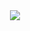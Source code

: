 <div align="center">
  <a href="https://moynihan.io"><img src="https://user-images.githubusercontent.com/29894839/151231484-e8245c3c-ad3a-4eba-8759-cb78409efe0f.png" /></a>
</div>

